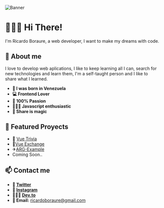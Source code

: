 ![Banner](https://i.ibb.co/SRMMdBb/RBoraure-git-Banner.png)
# 🙋🏼‍♂️ Hi There! 
I'm Ricardo Boraure, a web developer, I want to make my dreams with code.

## 🦾 About me
I love to develop web aplications, I like to keep learning all I can, search for new technologies and learn them, I'm a self-taught person and I like to share what I learned.

 - **🐣 I was born in Venezuela**
 -  **💻 Frontend Lover**
 - **💓 100% Passion**
 -  **👨🏼‍💻 Javascript enthusiastic**
 -  **📣 Share is magic**
## 🌟 Featured Proyects
 - 📝 [Vue Trivia](https://vue-trivia.netlify.app/)
 -  🤑[Vue Exchange](https://rboraure-vue-exchange.netlify.app/)
 - ✈[ARG-Example](https://arg-views.netlify.app/)
 - Coming Soon..
## 📫 Contact me 
 - **🐥 [Twitter](https://twitter.com/rboraure)**
 - **📸 [Instagram](https://www.instagram.com/rboraure/)**
 -  **👨🏼‍💻 [Dev.to](https://dev.to/rboraure0205)**
 -  **📧 Email:** ricardoboraure@gmail.com
